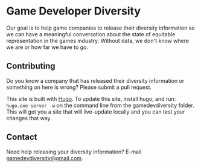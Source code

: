 # Game Developer Diversity
Our goal is to help game companies to release their diversity information so we can have a meaningful conversation about the state of equitable representation in the games industry. Without data, we don't know where we are or how far we have to go.

## Contributing
Do you know a company that has released their diversity information or something on here is wrong? Please submit a pull request.

This site is built with [Hugo](https://gohugo.io/). To update this site, install hugo, and run: `hugo.exe server -w` on the command line from the gamedevdiversity folder.
This will get you a site that will live-update locally and you can test your changes that way.

## Contact
Need help releasing your diversity information? E-mail <a href="mailto:gamedevdiversity@gmail.com">gamedevdiversity@gmail.com</a>.
